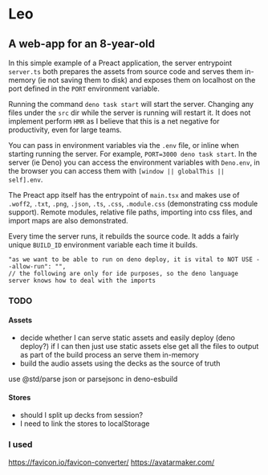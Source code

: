 # Leo

## A web-app for an 8-year-old

In this simple example of a Preact application, the server entrypoint `server.ts` both prepares the assets from source code and serves them in-memory (ie not saving them to disk) and exposes them on localhost on the port defined in the `PORT` environment variable.

Running the command `deno task start` will start the server. Changing any files under the `src` dir while the server is running will restart it. It does not implement perform `HMR` as I believe that this is a net negative for productivity, even for large teams.

You can pass in environment variables via the `.env` file, or inline when starting running the server. For example, `PORT=3000 deno task start`. In the server (ie Deno) you can access the environment variables with `Deno.env`, in the browser you can access them with `[window || globalThis || self].env`.

The Preact app itself has the entrypoint of `main.tsx` and makes use of `.woff2`, `.txt`, `.png`, `.json`, `.ts`, `.css`, `.module.css` (demonstrating css module support). Remote modules, relative file paths, importing into css files, and import maps are also demonstrated.

Every time the server runs, it rebuilds the source code. It adds a fairly unique `BUILD_ID` environment variable each time it builds.


    "as we want to be able to run on deno deploy, it is vital to NOT USE --allow-run": "",
    // the following are only for ide purposes, so the deno language server knows how to deal with the imports

### TODO
#### Assets
- decide whether I can serve static assets and easily deploy (deno deploy?)
  if I can then just use static assets
  else get all the files to output as part of the build process an serve them in-memory
- build the audio assets using the decks as the source of truth

use @std/parse json or parsejsonc in deno-esbuild

#### Stores
- should I split up decks from session?
- I need to link the stores to localStorage

### I used
https://favicon.io/favicon-converter/
https://avatarmaker.com/